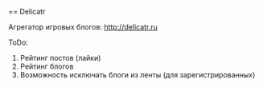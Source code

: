 == Delicatr

Агрегатор игровых блогов: http://delicatr.ru

ToDo:

1. Рейтинг постов (лайки)
2. Рейтинг блогов
3. Возможность исключать блоги из ленты (для зарегистрированных)